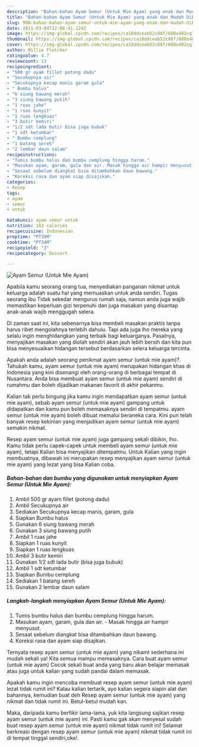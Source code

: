 ```yaml
---
description: "Bahan-bahan Ayam Semur (Untuk Mie Ayam) yang enak dan Mudah Dibuat"
title: "Bahan-bahan Ayam Semur (Untuk Mie Ayam) yang enak dan Mudah Dibuat"
slug: 908-bahan-bahan-ayam-semur-untuk-mie-ayam-yang-enak-dan-mudah-dibuat
date: 2021-03-04T22:08:41.124Z
image: https://img-global.cpcdn.com/recipes/ca18ddceab52c08f/680x482cq70/ayam-semur-untuk-mie-ayam-foto-resep-utama.jpg
thumbnail: https://img-global.cpcdn.com/recipes/ca18ddceab52c08f/680x482cq70/ayam-semur-untuk-mie-ayam-foto-resep-utama.jpg
cover: https://img-global.cpcdn.com/recipes/ca18ddceab52c08f/680x482cq70/ayam-semur-untuk-mie-ayam-foto-resep-utama.jpg
author: Millie Fletcher
ratingvalue: 4.7
reviewcount: 13
recipeingredient:
- "500 gr ayam fillet potong dadu"
- "Secukupnya air"
- "Secukupnya kecap manis garam gula"
- " Bumbu halus"
- "6 siung bawang merah"
- "3 siung bawang putih"
- "1 ruas jahe"
- "1 ruas kunyit"
- "1 ruas lengkuas"
- "3 butir kemiri"
- "1/2 sdt lada butir bisa juga bubuk"
- "1 sdt ketumbar"
- " Bumbu cemplung"
- "1 batang sereh"
- "2 lembar daun salam"
recipeinstructions:
- "Tumis bumbu halus dan bumbu cemplung hingga harum."
- "Masukan ayam, garam, gula dan air. Masak hingga air hampir menyusut."
- "Sesaat sebelum diangkat bisa ditambahkan daun bawang."
- "Koreksi rasa dan ayam siap disajikan."
categories:
- Resep
tags:
- ayam
- semur
- untuk

katakunci: ayam semur untuk 
nutrition: 183 calories
recipecuisine: Indonesian
preptime: "PT39M"
cooktime: "PT34M"
recipeyield: "3"
recipecategory: Dessert

---
```



![Ayam Semur (Untuk Mie Ayam)](https://img-global.cpcdn.com/recipes/ca18ddceab52c08f/680x482cq70/ayam-semur-untuk-mie-ayam-foto-resep-utama.jpg)

Apabila kamu seorang orang tua, menyediakan panganan nikmat untuk keluarga adalah suatu hal yang memuaskan untuk anda sendiri. Tugas seorang ibu Tidak sekedar mengurus rumah saja, namun anda juga wajib memastikan keperluan gizi terpenuhi dan juga masakan yang disantap anak-anak wajib menggugah selera.

Di zaman  saat ini, kita sebenarnya bisa membeli masakan praktis tanpa harus ribet mengolahnya terlebih dahulu. Tapi ada juga lho mereka yang selalu ingin menghidangkan yang terbaik bagi keluarganya. Pasalnya, menyajikan masakan yang diolah sendiri akan jauh lebih bersih dan kita pun bisa menyesuaikan hidangan tersebut berdasarkan selera keluarga tercinta. 



Apakah anda adalah seorang penikmat ayam semur (untuk mie ayam)?. Tahukah kamu, ayam semur (untuk mie ayam) merupakan hidangan khas di Indonesia yang kini disenangi oleh orang-orang di berbagai tempat di Nusantara. Anda bisa membuat ayam semur (untuk mie ayam) sendiri di rumahmu dan boleh dijadikan makanan favorit di akhir pekanmu.

Kalian tak perlu bingung jika kamu ingin mendapatkan ayam semur (untuk mie ayam), sebab ayam semur (untuk mie ayam) gampang untuk didapatkan dan kamu pun boleh memasaknya sendiri di tempatmu. ayam semur (untuk mie ayam) boleh dibuat memalui beraneka cara. Kini pun telah banyak resep kekinian yang menjadikan ayam semur (untuk mie ayam) semakin nikmat.

Resep ayam semur (untuk mie ayam) juga gampang sekali dibikin, lho. Kamu tidak perlu capek-capek untuk membeli ayam semur (untuk mie ayam), tetapi Kalian bisa menyajikan ditempatmu. Untuk Kalian yang ingin membuatnya, dibawah ini merupakan resep menyajikan ayam semur (untuk mie ayam) yang lezat yang bisa Kalian coba.

<!--inarticleads1-->

##### Bahan-bahan dan bumbu yang digunakan untuk menyiapkan Ayam Semur (Untuk Mie Ayam):

1. Ambil 500 gr ayam fillet (potong dadu)
1. Ambil Secukupnya air
1. Sediakan Secukupnya kecap manis, garam, gula
1. Siapkan  Bumbu halus
1. Gunakan 6 siung bawang merah
1. Gunakan 3 siung bawang putih
1. Ambil 1 ruas jahe
1. Siapkan 1 ruas kunyit
1. Siapkan 1 ruas lengkuas
1. Ambil 3 butir kemiri
1. Gunakan 1/2 sdt lada butir (bisa juga bubuk)
1. Ambil 1 sdt ketumbar
1. Siapkan  Bumbu cemplung
1. Sediakan 1 batang sereh
1. Gunakan 2 lembar daun salam




<!--inarticleads2-->

##### Langkah-langkah menyiapkan Ayam Semur (Untuk Mie Ayam):

1. Tumis bumbu halus dan bumbu cemplung hingga harum.
1. Masukan ayam, garam, gula dan air. - Masak hingga air hampir menyusut.
1. Sesaat sebelum diangkat bisa ditambahkan daun bawang.
1. Koreksi rasa dan ayam siap disajikan.




Ternyata resep ayam semur (untuk mie ayam) yang nikamt sederhana ini mudah sekali ya! Kita semua mampu memasaknya. Cara buat ayam semur (untuk mie ayam) Cocok sekali buat anda yang baru akan belajar memasak atau juga untuk kalian yang sudah pandai dalam memasak.

Apakah kamu ingin mencoba membuat resep ayam semur (untuk mie ayam) lezat tidak rumit ini? Kalau kalian tertarik, ayo kalian segera siapin alat dan bahannya, kemudian buat deh Resep ayam semur (untuk mie ayam) yang nikmat dan tidak rumit ini. Betul-betul mudah kan. 

Maka, daripada kamu berfikir lama-lama, yuk kita langsung sajikan resep ayam semur (untuk mie ayam) ini. Pasti kamu gak akan menyesal sudah buat resep ayam semur (untuk mie ayam) nikmat tidak rumit ini! Selamat berkreasi dengan resep ayam semur (untuk mie ayam) nikmat tidak rumit ini di tempat tinggal sendiri,oke!.

